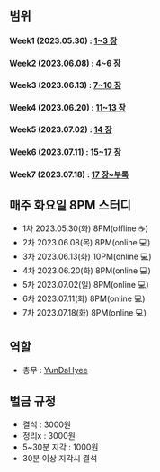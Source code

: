
## 범위
#### Week1 (2023.05.30) : [1~3 장](https://github.com/Growth-Collectors/Clean-Code/tree/main/week1) 
#### Week2 (2023.06.08) : [4~6 장](https://github.com/Growth-Collectors/Clean-Code/tree/main/week2) 
#### Week3 (2023.06.13) : [7~10 장](https://github.com/Growth-Collectors/Clean-Code/tree/main/week3) 
#### Week4 (2023.06.20) : [11~13 장](https://github.com/Growth-Collectors/Clean-Code/tree/main/week4) 
#### Week5 (2023.07.02) : [14 장](https://github.com/Growth-Collectors/Clean-Code/tree/main/week5) 
#### Week6 (2023.07.11) : [15~17 장](https://github.com/Growth-Collectors/Clean-Code/tree/main/week6) 
#### Week7 (2023.07.18) : [17 장~부록](https://github.com/Growth-Collectors/Clean-Code/tree/main/week7) 

## 매주 화요일 8PM 스터디
- 1차 2023.05.30(화) 8PM(offline ☕️)
- 2차 2023.06.08(목) 8PM(online 💻) 
- 3차 2023.06.13(화) 10PM(online 💻)
- 4차 2023.06.20(화) 8PM(online 💻)
- 5차 2023.07.02(일) 8PM(online 💻)
- 6차 2023.07.11(화) 8PM(online 💻)
- 7차 2023.07.18(화) 8PM(online 💻)
## 역할
- 총무 : [YunDaHyee](https://github.com/YunDaHyee)
## 벌금 규정
- 결석 : 3000원
- 정리x : 3000원
- 5~30분 지각 : 1000원
- 30분 이상 지각시 결석

